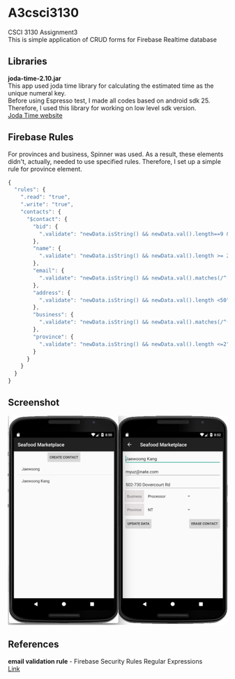 # A3csci3130

CSCI 3130 Assignment3  
This is simple application of CRUD forms for Firebase Realtime database 


## Libraries
**joda-time-2.10.jar**  
This app used joda time library for calculating the estimated time as the unique numeral key.  
Before using Espresso test, I made all codes based on android sdk 25. Therefore, I used this library for working on low level sdk version.  
[Joda Time website](http://www.joda.org/joda-time/)

## Firebase Rules  
For provinces and business, Spinner was used. As a result, these elements didn't, actually, needed to use specified rules.
Therefore, I set up a simple rule for province element.  
```javascript
{  
  "rules": {  
    ".read": "true",  
    ".write": "true",  
    "contacts": {  
      "$contact": {  
        "bid": {  
          ".validate": "newData.isString() && newData.val().length==9 && newData.val().matches(/^[0-9]{9}$/)"  
        },  
        "name": {  
          ".validate": "newData.isString() && newData.val().length >= 2 && newData.val().length <= 48"  
        },  
        "email": {  
          ".validate": "newData.isString() && newData.val().matches(/^[A-Z0-9._%+-]+@[A-Z0-9.-]+\\.[A-Z]{2,4}$/i)"  
        },  
        "address": {  
          ".validate": "newData.isString() && newData.val().length <50"  
        },  
        "business": {  
          ".validate": "newData.isString() && newData.val().matches(/^(Fisher|Distributor|Processor|Fish Monger)$/)"  
        },  
        "province": {  
          ".validate": "newData.isString() && newData.val().length <=2"   
        }  
      }  
    }  
  }  
}  
```
## Screenshot  
![Screenshot](Screenshot.jpeg "App Screenshot")  

## References  
**email validation rule** - Firebase Security Rules Regular Expressions  
[Link](https://firebase.google.com/docs/reference/security/database/regex)
  

